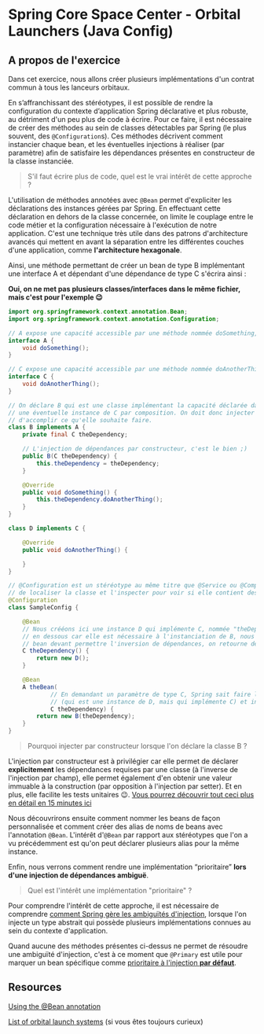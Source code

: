 # Spring Core Space Center - Orbital Launchers (Java Config)

## A propos de l'exercice

Dans cet exercice, nous allons créer plusieurs implémentations d'un contrat commun à tous les lanceurs orbitaux.

En s’affranchissant des stéréotypes, il est possible de rendre la configuration du contexte d’application Spring
déclarative et plus robuste, au détriment d'un peu plus de code à écrire. Pour ce faire, il est nécessaire de créer des
méthodes au sein de classes détectables par Spring (le plus souvent, des `@Configuration`s). Ces méthodes décrivent
comment instancier chaque bean, et les éventuelles injections à réaliser (par paramètre) afin de satisfaire les
dépendances présentes en constructeur de la classe instanciée.

> S'il faut écrire plus de code, quel est le vrai intérêt de cette approche ?

L'utilisation de méthodes annotées avec `@Bean` permet d'expliciter les déclarations des instances gérées par Spring. En
effectuant cette déclaration en dehors de la classe concernée, on limite le couplage entre le code métier et la
configuration nécessaire à l'exécution de notre application. C'est une technique très utile dans des patrons
d'architecture avancés qui mettent en avant la séparation entre les différentes couches d'une application, comme
**l'architecture hexagonale**.

Ainsi, une méthode permettant de créer un bean de type B implémentant une interface A et
dépendant d'une dépendance de type C s'écrira ainsi :

**Oui, on ne met pas plusieurs classes/interfaces dans le même fichier, mais c'est pour l'exemple :wink:**

```java
import org.springframework.context.annotation.Bean;
import org.springframework.context.annotation.Configuration;

// A expose une capacité accessible par une méthode nommée doSomething, sans que l'on sache l'implémentation associée
interface A {
    void doSomething();
}

// C expose une capacité accessible par une méthode nommée doAnotherThing, sans que l'on sache l'implémentation associée
interface C {
    void doAnotherThing();
}

// On déclare B qui est une classe implémentant la capacité déclarée dans l'interface A, et cette fonctionnalité utilise 
// une éventuelle instance de C par composition. On doit donc injecter une instance de C dans B pour permettre à B 
// d'accomplir ce qu'elle souhaite faire.
class B implements A {
    private final C theDependency;

    // L'injection de dépendances par constructeur, c'est le bien ;)
    public B(C theDependency) {
        this.theDependency = theDependency;
    }

    @Override
    public void doSomething() {
        this.theDependency.doAnotherThing();
    }
}

class D implements C {

    @Override
    public void doAnotherThing() {

    }
}

// @Configuration est un stéréotype au même titre que @Service ou @Component, par exemple. C'est ce qui permet à Spring
// de localiser la classe et l'inspecter pour voir si elle contient des méthodes déclarant des beans
@Configuration
class SampleConfig {

    @Bean
    // Nous crééons ici une instance D qui implémente C, nommée "theDependency". Cette instance sera réutilisée juste 
    // en dessous car elle est nécessaire à l'instanciation de B, nous devons donc la créer avant B. La définition d'un
    // bean devant permettre l'inversion de dépendances, on retourne de façon générale le type abstrait d'un bean s'il existe.
    C theDependency() {
        return new D();
    }

    @Bean
    A theBean(
            // En demandant un paramètre de type C, Spring sait faire le lien avec le bean créé précédemment 
            // (qui est une instance de D, mais qui implémente C) et injectera le bean correspondant
            C theDependency) {
        return new B(theDependency);
    }
}
```

> Pourquoi injecter par constructeur lorsque l'on déclare la classe B ?

L'injection par constructeur est à privilégier car elle permet de déclarer **explicitement** les dépendances requises
par une classe (à l'inverse de l'injection par champ), elle permet également d'en obtenir une valeur immuable à la
construction (par opposition à l'injection par setter). Et en plus, elle facilite les tests unitaires :wink:.
[Vous pourrez découvrir tout ceci plus en détail en 15 minutes ici](https://www.youtube.com/watch?v=NVzCeKVA-5k)

Nous découvrirons ensuite comment nommer les beans de façon personnalisée et comment créer des alias de noms de beans
avec l'annotation `@Bean`. L'intérêt d'`@Bean` par rapport aux stéréotypes que l'on a vu précédemment est qu'on peut
déclarer plusieurs alias pour la même instance.

Enfin, nous verrons comment rendre une implémentation “prioritaire” **lors d'une injection de dépendances ambiguë**.

> Quel est l'intérêt une implémentation "prioritaire" ?

Pour comprendre l'intérêt de cette approche, il est nécessaire de
comprendre [comment Spring gère les ambiguïtés d'injection](https://www.baeldung.com/spring-autowire#disambiguation),
lorsque l'on injecte un type abstrait qui possède plusieurs implémentations connues au sein du contexte d'application.

Quand aucune des méthodes présentes ci-dessus ne permet de résoudre une ambiguïté d'injection, c'est à ce moment
que `@Primary` est utile pour marquer un bean spécifique comme [prioritaire à l'injection **par
défaut**](https://www.baeldung.com/spring-primary).

## Resources

[Using the @Bean annotation](https://docs.spring.io/spring-framework/docs/5.3.x/reference/html/core.html#beans-java-basic-concepts)

[List of orbital launch systems](https://en.wikipedia.org/wiki/List_of_orbital_launch_systems) (si vous êtes toujours
curieux)
